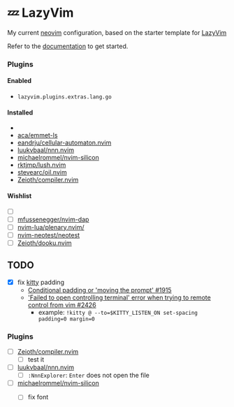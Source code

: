 # 💤 LazyVim

My current [neovim](https://github.com/neovim/neovim) configuration, based on the starter template for [LazyVim](https://github.com/LazyVim/LazyVim)

Refer to the [documentation](https://lazyvim.github.io/installation) to get started.

### Plugins

#### Enabled

- `lazyvim.plugins.extras.lang.go`

#### Installed

- []()
- [aca/emmet-ls](https://github.com/aca/emmet-ls)
- [eandrju/cellular-automaton.nvim](https://github.com/eandrju/cellular-automaton.nvim)
- [luukvbaal/nnn.nvim](https://github.com/luukvbaal/nnn.nvim)
- [michaelrommel/nvim-silicon](https://github.com/michaelrommel/nvim-silicon)
- [rktjmp/lush.nvim](https://github.com/rktjmp/lush.nvim)
- [stevearc/oil.nvim](https://github.com/stevearc/oil.nvim)
- [Zeioth/compiler.nvim](https://github.com/Zeioth/compiler.nvim)

#### Wishlist

- [ ] []()
- [ ] [mfussenegger/nvim-dap](https://github.com/mfussenegger/nvim-dap)
- [ ] [nvim-lua/plenary.nvim/](https://github.com/nvim-lua/plenary.nvim/)
- [ ] [nvim-neotest/neotest](https://github.com/nvim-neotest/neotest)
- [ ] [Zeioth/dooku.nvim](https://github.com/Zeioth/dooku.nvim)

## TODO

- [x] fix [kitty](https://github.com/kovidgoyal/kitty) padding 
  - [Conditional padding or 'moving the prompt' #1915](https://github.com/kovidgoyal/kitty/issues/1915)
  - ['Failed to open controlling terminal' error when trying to remote control from vim #2426](https://github.com/kovidgoyal/kitty/issues/2426#issuecomment-711095305)
    - example: `!kitty @ --to=$KITTY_LISTEN_ON set-spacing padding=0 margin=0`

### Plugins

- [ ] [Zeioth/compiler.nvim](https://github.com/Zeioth/compiler.nvim)
	- [ ] test it
- [ ] [luukvbaal/nnn.nvim](https://github.com/luukvbaal/nnn.nvim)
	- [ ] `:NnnExplorer`: `Enter` does not open the file
- [ ] [michaelrommel/nvim-silicon](https://github.com/michaelrommel/nvim-silicon)
	- [ ] fix font
	
